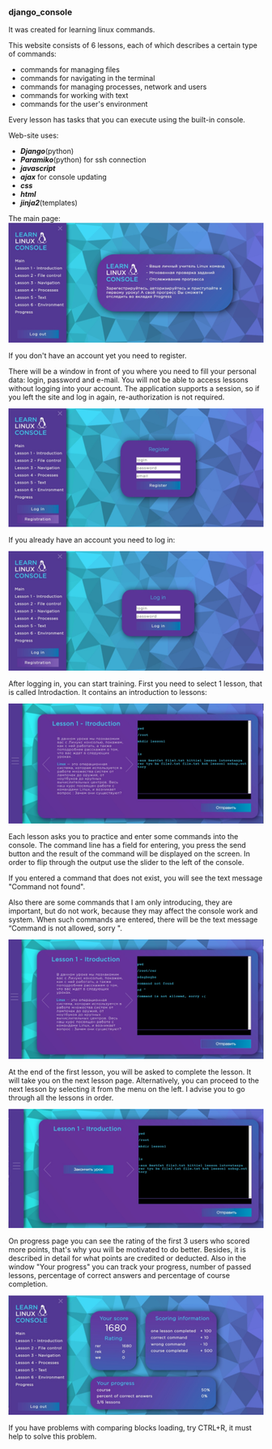 ### django_console
It was created for learning linux commands.

This website consists of 6 lessons, each of which describes a certain type of commands: 
- commands for managing files
- commands for navigating in the terminal
- commands for managing processes, network and users
- commands for working with text 
- commands for the user's environment

Every lesson has tasks that you can execute using the built-in console.

Web-site uses:
- ***Django***(python)
- ***Paramiko***(python) for ssh connection
- ***javascript***
- ***ajax*** for console updating
- ***css***
- ***html***
- ***jinja2***(templates)

The main page:
![Image alt](https://github.com/emelkhovsky/django_console/blob/master/examples/1.jpg)

If you don't have an account yet you need to register.

There will be a window in front of you where you need to fill your personal data: login, password and e-mail. 
You will not be able to access lessons without logging into your account. 
The application supports a session, so if you left the site and log in again, re-authorization is not required.

![Image alt](https://github.com/emelkhovsky/django_console/blob/master/examples/2.jpg)

If you already have an account you need to log in:

![Image alt](https://github.com/emelkhovsky/django_console/blob/master/examples/3.jpg)

After logging in, you can start training. First you need to select 1 lesson, that is called Introdaction. 
It contains an introduction to lessons:

![Image alt](https://github.com/emelkhovsky/django_console/blob/master/examples/4.jpg)

Each lesson asks you to practice and enter some commands into the console. 
The command line has a field for entering, you press the send button and the result of the command will be displayed on the screen. 
In order to flip through the output use the slider to the left of the console.

If you entered a command that does not exist, you will see the text message "Command not found".

Also there are some commands that I am only introducing, they are important, but do not work, because they
may affect the console work and system. When such commands are entered, there will be the text message “Command is not
allowed, sorry ".

![Image alt](https://github.com/emelkhovsky/django_console/blob/master/examples/5.jpg)

At the end of the first lesson, you will be asked to complete the lesson. It will take you on the next lesson page.
Alternatively, you can proceed to the next lesson by selecting it from the menu on the left. 
I advise you to go through all the lessons in order.

![Image alt](https://github.com/emelkhovsky/django_console/blob/master/examples/6.jpg)

On progress page you can see the rating of the first 3 users who scored more points, 
that's why you will be motivated to do better. Besides, it is described in detail for what points are credited or deducted.
Also in the window "Your progress" you can track your progress, number of passed lessons, 
percentage of correct answers and percentage of course completion.

![Image alt](https://github.com/emelkhovsky/django_console/blob/master/examples/7.jpg)

If you have problems with comparing blocks loading, try CTRL+R, it must help to solve this problem.



